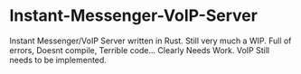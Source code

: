 # Instant-Messenger-VoIP-Server
Instant Messenger/VoIP Server written in Rust. Still very much a WIP. Full of errors, Doesnt compile, Terrible code... Clearly Needs Work. VoIP Still needs to be implemented.
